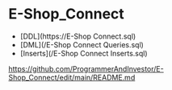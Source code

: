 # E-Shop_Connect

- [DDL](https://E-Shop Connect.sql)
- [DML](/E-Shop Connect Queries.sql)
- [Inserts](/E-Shop Connect Inserts.sql)


https://github.com/ProgrammerAndInvestor/E-Shop_Connect/edit/main/README.md
